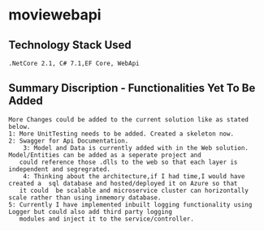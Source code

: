 # moviewebapi
## Technology Stack Used
    .NetCore 2.1, C# 7.1,EF Core, WebApi 
## Summary Discription - Functionalities Yet To Be Added
    More Changes could be added to the current solution like as stated below.
	1: More UnitTesting needs to be added. Created a skeleton now.
	2: Swagger for Api Documentation.
        3: Model and Data is currently added with in the Web solution. Model/Entities can be added as a seperate project and 
	   could reference those .dlls to the web so that each layer is independent and segregrated.
        4: Thinking about the architecture,if I had time,I would have created a  sql database and hosted/deployed it on Azure so that
	   it could  be scalable and microservice cluster can horizontally scale rather than using inmemory database.
	5: Currently I have implemented inbuilt logging functionality using Logger but could also add third party logging
	   modules and inject it to the service/controller.
